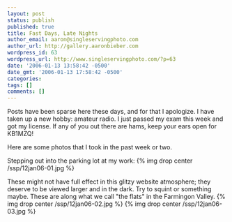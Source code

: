 ```yaml
---
layout: post
status: publish
published: true
title: Fast Days, Late Nights
author_email: aaron@singleservingphoto.com
author_url: http://gallery.aaronbieber.com
wordpress_id: 63
wordpress_url: http://www.singleservingphoto.com/?p=63
date: '2006-01-13 13:58:42 -0500'
date_gmt: '2006-01-13 17:58:42 -0500'
categories:
tags: []
comments: []
---
```

Posts have been sparse here these days, and for that I apologize. I have
taken up a new hobby: amateur radio. I just passed my exam this week and
got my license. If any of you out there are hams, keep your ears open
for KB1MZQ!

Here are some photos that I took in the past week or two.

Stepping out into the parking lot at my work:
 {% img drop center /ssp/12jan06-01.jpg %}

These might not have full effect in this glitzy website atmosphere; they
deserve to be viewed larger and in the dark. Try to squint or something
maybe. These are along what we call "the flats" in the Farmingon
Valley.
 {% img drop center /ssp/12jan06-02.jpg %}
 {% img drop center /ssp/12jan06-03.jpg %}
